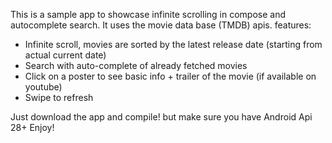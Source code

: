 This is a sample app to showcase infinite scrolling in compose and autocomplete search. It uses the movie data base (TMDB) apis. 
features: 
- Infinite scroll, movies are sorted by the latest release date (starting from actual current date)
- Search with auto-complete of already fetched movies
- Click on a poster to see basic info + trailer of the movie (if available on youtube)
- Swipe to refresh

Just download the app and compile! but make sure you have Android Api 28+
Enjoy! 
